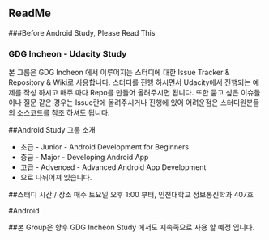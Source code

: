 ## ReadMe
###Before Android Study, Please Read This

### GDG Incheon - Udacity Study
 본 그룹은 GDG Incheon 에서 이루어지는 스터디에 대한 Issue Tracker & Repository & Wiki로 사용합니다.
 스터디를 진행 하시면서 Udacity에서 진행되는 예제를 작성 하시고 매주 마다 Repo를 만들어 올려주시면 됩니다.
 또한 묻고 싶은 이슈들이나 질문 같은 경우는 Issue란에 올려주시거나 진행에 있어 어려운점은
 스터디원분들의 소스코드를 참조 하셔도 됩니다.

##Android Study 그룹 소개
* 초급 - Junior     - Android Development for Beginners
* 중급 - Major      - Developing Android App
* 고급 - Advenced   - Advanced Android App Development
* 으로 나뉘어져 있습니다.

##스터디 시간 / 장소
매주 토요일 오후 1:00 부터, 인천대학교 정보통신학과 407호

#Android


##본 Group은 향후 GDG Incheon Study 에서도 지속족으로 사용 할 예정 입니다.

